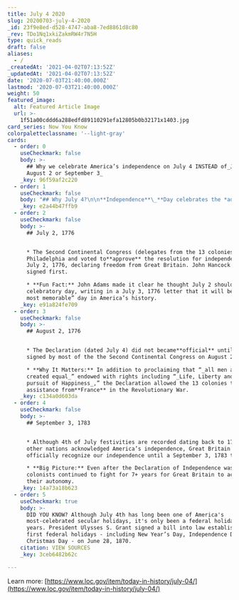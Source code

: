 ```yaml
---
title: July 4 2020
slug: 20200703-july-4-2020
_id: 23f9e8ed-d528-4747-aba8-7ed8861d8c80
_rev: TDo1Nq1xkiZakmRW4r7N5H
type: quick_reads
draft: false
aliases:
  - /
_createdAt: '2021-04-02T07:13:52Z'
_updatedAt: '2021-04-02T07:13:52Z'
date: '2020-07-03T21:40:00.000Z'
lastmod: '2020-07-03T21:40:00.000Z'
weight: 50
featured_image:
  alt: Featured Article Image
  url: >-
    1f51a00cddd6a288edfd89110291efa12805b0b32171x1403.jpg
card_series: Now You Know
colorpaletteclassname: '--light-gray'
cards:
  - order: 0
    useCheckmark: false
    body: >-
      ## Why we celebrate America’s independence on July 4 INSTEAD of_July 2,
      August 2 or September 3_
    _key: 96f59af2c220
  - order: 1
    useCheckmark: false
    body: "## Why July 4?\n\n**Independence**\_**Day celebrates the *adoption* of the Declaration of Independence — not its signing.**\n\nDuring the summer of 1776. the Second Continental Congress was busy at work:\n\n* **voted** for independence on July 2\n* **adopted** the Declaration of Independence on July 4\n* **signed** the document on August 2"
    _key: e2a44b47ffb9
  - order: 2
    useCheckmark: false
    body: >-
      ## July 2, 1776


      * The Second Continental Congress (delegates from the 13 colonies) met in
      Philadelphia and voted to**approve** the resolution for independence on
      July 2, 1776, declaring freedom from Great Britain. John Hancock later
      signed first.

      * **Fun Fact:** John Adams made it clear he thought July 2 should be the
      celebratory day, writing in a July 3, 1776 letter that it will become “the
      most memorable” day in America’s history.
    _key: e91a824fe709
  - order: 3
    useCheckmark: false
    body: >-
      ## August 2, 1776


      * The Declaration (dated July 4) did not became**official** until it was
      signed by most of the the Second Continental Congress on August 2, 1776.

      * **Why It Matters:** In addition to proclaiming that “_all men are
      created equal_” endowed with rights including “_Life, Liberty and the
      pursuit of Happiness_,” the Declaration allowed the 13 colonies to secure
      assistance from**France** in the Revolutionary War.
    _key: c134a0d603da
  - order: 4
    useCheckmark: false
    body: >-
      ## September 3, 1783


      * Although 4th of July festivities are recorded dating back to 1777, and
      other nations acknowledged America’s independence, Great Britain did not
      officially recognize our independence until a September 3, 1783 treaty.

      * **Big Picture:** Even after the Declaration of Independence was signed,
      colonists continued to fight for 7+ years for Great Britain to acknowledge
      their autonomy.
    _key: 14a73a18b623
  - order: 5
    useCheckmark: true
    body: >-
      DID YOU KNOW? Although July 4th has long been one of America's
      most-celebrated secular holidays, it's only been a federal holiday for 150
      years. President Ulysses S. Grant signed a bill into law establishing the
      first federal holidays - including New Year’s Day, Independence Day, and
      Christmas Day - on June 28, 1870.
    citation: VIEW SOURCES
    _key: 3ceb6482b62c

---
```

Learn more: [https://www.loc.gov/item/today-in-history/july-04/](https://www.loc.gov/item/today-in-history/july-04/)
